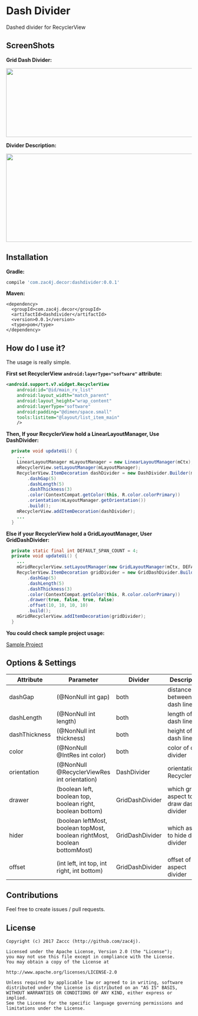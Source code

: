 # Dash Divider
Dashed divider for RecyclerView

## ScreenShots

**Grid Dash Divider:**

<img src="http://7xom3t.com1.z0.glb.clouddn.com/grid_dash_divider.png" width="557" height="187" />

**Divider Description:**

<img src="http://7xom3t.com1.z0.glb.clouddn.com/dash_divider_spec.png" width="557" height="240" />

## Installation

**Gradle:**
```groovy
compile 'com.zac4j.decor:dashdivider:0.0.1'
```

**Maven:**
```
<dependency>
  <groupId>com.zac4j.decor</groupId>
  <artifactId>dashdivider</artifactId>
  <version>0.0.1</version>
  <type>pom</type>
</dependency>
```

## How do I use it?

The usage is really simple.

**First set RecyclerView `android:layerType="software"` attribute:**
```xml
<android.support.v7.widget.RecyclerView
    android:id="@id/main_rv_list"
    android:layout_width="match_parent"
    android:layout_height="wrap_content"
    android:layerType="software"
    android:padding="@dimen/space.small"
    tools:listitem="@layout/list_item_main"
    />
```

**Then, If your RecyclerView hold a LinearLayoutManager, Use DashDivider:**
```java
  private void updateUi() {
    ...
    LinearLayoutManager mLayoutManager = new LinearLayoutManager(mCtx);
    mRecyclerView.setLayoutManager(mLayoutManager);
    RecyclerView.ItemDecoration dashDivider = new DashDivider.Builder(mCtx)
        .dashGap(5)
        .dashLength(5)
        .dashThickness(3)
        .color(ContextCompat.getColor(this, R.color.colorPrimary))
        .orientation(mLayoutManager.getOrientation())
        .build();
    mRecyclerView.addItemDecoration(dashDivider);
    ...
  }
```

**Else if your RecyclerView hold a GridLayoutManager, User GridDashDivider:**
```java
  private static final int DEFAULT_SPAN_COUNT = 4;
  private void updateUi() {
    ...
    mGridRecyclerView.setLayoutManager(new GridLayoutManager(mCtx, DEFAULT_SPAN_COUNT));
    RecyclerView.ItemDecoration gridDivider = new GridDashDivider.Builder(mCtx)
        .dashGap(5)
        .dashLength(5)
        .dashThickness(3)
        .color(ContextCompat.getColor(this, R.color.colorPrimary))
        .drawer(true, false, true, false)
        .offset(10, 10, 10, 10)
        .build();
    mGridRecyclerView.addItemDecoration(gridDivider);
  }
```

**You could check sample project usage:**

[Sample Project][sample]

## Options & Settings

| Attribute     | Parameter                                                  | Divider         | Description                            |
|-------------|----------------------------------------------------|--------------|-----------------------------------|
| dashGap       | (@NonNull int gap)                                                  | both            | distance between two dash line         |
| dashLength    | (@NonNull int length)                                               | both            | length of one dash line                |
| dashThickness | (@NonNull int thickness)                                            | both            | height of one dash line                |
| color         | (@NonNull @IntRes int color)                                        | both            | color of dash divider                  |
| orientation   | (@NonNull @RecyclerViewRes int orientation)                         | DashDivider     | orientation of RecyclerView            |
| drawer        | (boolean left, boolean top, boolean right, boolean bottom) | GridDashDivider | which grid aspect to draw dash divider |
| hider        | (boolean leftMost, boolean topMost, boolean rightMost, boolean bottomMost) | GridDashDivider | which aspect to hide dash divider |
| offset        | (int left, int top,  int right, int bottom)                | GridDashDivider | offset of grid aspect divider             |

## Contributions

Feel free to create issues / pull requests.

## License

```
Copyright (c) 2017 Zaccc (http://github.com/zac4j).

Licensed under the Apache License, Version 2.0 (the "License");
you may not use this file except in compliance with the License.
You may obtain a copy of the License at

http://www.apache.org/licenses/LICENSE-2.0

Unless required by applicable law or agreed to in writing, software
distributed under the License is distributed on an "AS IS" BASIS,
WITHOUT WARRANTIES OR CONDITIONS OF ANY KIND, either express or implied.
See the License for the specific language governing permissions and
limitations under the License.
```

[sample]:https://github.com/zac4j/dashdivider/blob/master/app/src/main/java/com/zac4j/sample/MainActivity.java
